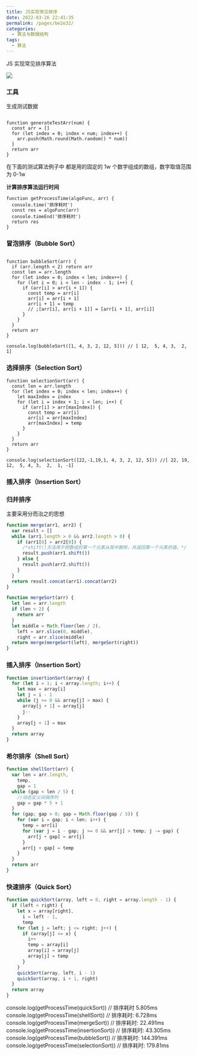 ```yaml
---
title: JS实现常见排序
date: 2022-03-26 22:41:35
permalink: /pages/be2e32/
categories:
  - 算法与数据结构
tags:
  - 算法
---
```


JS 实现常见排序算法

![](https://raw.gitmirror.com/GanChuanYin/picture/main/blog/20220327171807.png)

### 工具

生成测试数据

```JS

function generateTestArr(num) {
  const arr = []
  for (let index = 0; index < num; index++) {
    arr.push(Math.round(Math.random() * num))
  }
  return arr
}

```

在下面的测试算法例子中 都是用的固定的 1w 个数字组成的数组，数字取值范围为 0-1w

**计算排序算法运行时间**

```JS
function getProcessTime(algoFunc, arr) {
  console.time('排序耗时')
  const res = algoFunc(arr)
  console.timeEnd('排序耗时')
  return res
}
```

### 冒泡排序（Bubble Sort）

```JS

function bubbleSort(arr) {
  if (arr.length < 2) return arr
  const len = arr.length
  for (let index = 0; index < len; index++) {
    for (let i = 0; i < len - index - 1; i++) {
      if (arr[i] > arr[i + 1]) {
        const temp = arr[i]
        arr[i] = arr[i + 1]
        arr[i + 1] = temp
        // ;[arr[i], arr[i + 1]] = [arr[i + 1], arr[i]]
      }
    }
  }
  return arr
}

console.log(bubbleSort([1, 4, 3, 2, 12, 5])) // [ 12,  5, 4, 3,  2,  1]
```

### 选择排序（Selection Sort）

```JS
function selectionSort(arr) {
  const len = arr.length
  for (let index = 0; index < len; index++) {
    let maxIndex = index
    for (let i = index + 1; i < len; i++) {
      if (arr[i] > arr[maxIndex]) {
        const temp = arr[i]
        arr[i] = arr[maxIndex]
        arr[maxIndex] = temp
      }
    }
  }
  return arr
}

console.log(selectionSort([22,-1,19,1, 4, 3, 2, 12, 5])) //[ 22, 19, 12,  5, 4, 3,  2,  1, -1]
```

### 插入排序（Insertion Sort）

### 归并排序

主要采用分而治之的思想

```js
function merge(arr1, arr2) {
  var result = []
  while (arr1.length > 0 && arr2.length > 0) {
    if (arr1[0] > arr2[0]) {
      /*shift()方法用于把数组的第一个元素从其中删除，并返回第一个元素的值。*/
      result.push(arr1.shift())
    } else {
      result.push(arr2.shift())
    }
  }
  return result.concat(arr1).concat(arr2)
}

function mergeSort(arr) {
  let len = arr.length
  if (len < 2) {
    return arr
  }
  let middle = Math.floor(len / 2),
    left = arr.slice(0, middle),
    right = arr.slice(middle)
  return merge(mergeSort(left), mergeSort(right))
}

```


### 插入排序（Insertion Sort）

```js
function insertionSort(array) {
  for (let i = 1; i < array.length; i++) {
    let max = array[i]
    let j = i - 1
    while (j >= 0 && array[j] > max) {
      array[j + 1] = array[j]
      j--
    }
    array[j + 1] = max
  }
  return array
}

```

### 希尔排序（Shell Sort）

```js
function shellSort(arr) {
  var len = arr.length,
    temp,
    gap = 1
  while (gap < len / 5) {
    //动态定义间隔序列
    gap = gap * 5 + 1
  }
  for (gap; gap > 0; gap = Math.floor(gap / 5)) {
    for (var i = gap; i < len; i++) {
      temp = arr[i]
      for (var j = i - gap; j >= 0 && arr[j] > temp; j -= gap) {
        arr[j + gap] = arr[j]
      }
      arr[j + gap] = temp
    }
  }
  return arr
}
```


### 快速排序（Quick Sort）

```js
function quickSort(array, left = 0, right = array.length - 1) {
  if (left < right) {
    let x = array[right],
      i = left - 1,
      temp
    for (let j = left; j <= right; j++) {
      if (array[j] <= x) {
        i++
        temp = array[i]
        array[i] = array[j]
        array[j] = temp
      }
    }
    quickSort(array, left, i - 1)
    quickSort(array, i + 1, right)
  }
  return array
}
```


console.log(getProcessTime(quickSort)) // 排序耗时 5.805ms
console.log(getProcessTime(shellSort)) // 排序耗时:  6.728ms
console.log(getProcessTime(mergeSort)) // 排序耗时: 22.491ms
console.log(getProcessTime(insertionSort)) // 排序耗时: 43.305ms
console.log(getProcessTime(bubbleSort)) // 排序耗时: 144.391ms
console.log(getProcessTime(selectionSort)) // 排序耗时: 179.81ms

